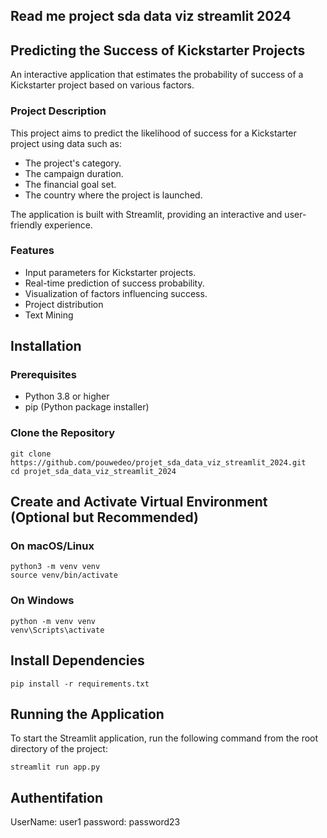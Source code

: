 ## Read me project sda data viz streamlit 2024
## Predicting the Success of Kickstarter Projects
   An interactive application that estimates the probability of success of a Kickstarter project based on various factors.
### Project Description
   This project aims to predict the likelihood of success for a Kickstarter project using data such as:

- The project's category.
- The campaign duration.
- The financial goal set.
- The country where the project is launched.

The application is built with Streamlit, providing an interactive and user-friendly experience.

### Features
- Input parameters for Kickstarter projects.
- Real-time prediction of success probability.
- Visualization of factors influencing success.
- Project distribution 
- Text Mining

## Installation

### Prerequisites
- Python 3.8 or higher 
- pip (Python package installer)

### Clone the Repository
    git clone https://github.com/pouwedeo/projet_sda_data_viz_streamlit_2024.git
    cd projet_sda_data_viz_streamlit_2024

## Create and Activate Virtual Environment (Optional but Recommended)

### On macOS/Linux
    python3 -m venv venv
    source venv/bin/activate

### On Windows
    python -m venv venv
    venv\Scripts\activate

## Install Dependencies
    pip install -r requirements.txt

## Running the Application
To start the Streamlit application, run the following command from the root directory of the project:
 
    
    streamlit run app.py

## Authentifation 
   UserName: user1
   password: password23
